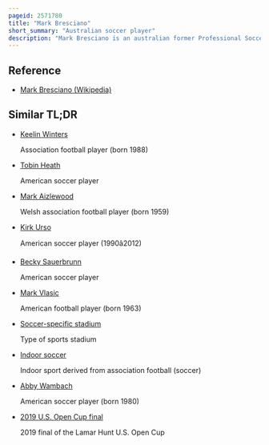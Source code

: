 ```yaml
---
pageid: 2571780
title: "Mark Bresciano"
short_summary: "Australian soccer player"
description: "Mark Bresciano is an australian former Professional Soccer Player who played as Midfielder."
---
```


## Reference

- [Mark Bresciano (Wikipedia)](https://en.wikipedia.org/?curid=2571780)

## Similar TL;DR

- [Keelin Winters](/tldr/en/keelin-winters)

  Association football player (born 1988)

- [Tobin Heath](/tldr/en/tobin-heath)

  American soccer player

- [Mark Aizlewood](/tldr/en/mark-aizlewood)

  Welsh association football player (born 1959)

- [Kirk Urso](/tldr/en/kirk-urso)

  American soccer player (1990â2012)

- [Becky Sauerbrunn](/tldr/en/becky-sauerbrunn)

  American soccer player

- [Mark Vlasic](/tldr/en/mark-vlasic)

  American football player (born 1963)

- [Soccer-specific stadium](/tldr/en/soccer-specific-stadium)

  Type of sports stadium

- [Indoor soccer](/tldr/en/indoor-soccer)

  Indoor sport derived from association football (soccer)

- [Abby Wambach](/tldr/en/abby-wambach)

  American soccer player (born 1980)

- [2019 U.S. Open Cup final](/tldr/en/2019-us-open-cup-final)

  2019 final of the Lamar Hunt U.S. Open Cup
